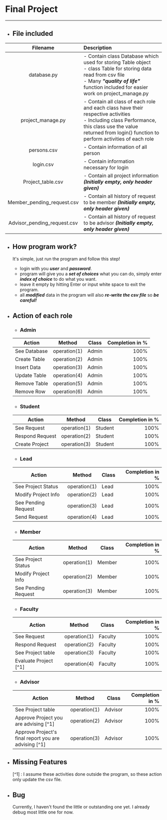 # Final Project

---
- ## File included
|          Filename           | Description                                                                                                                                                                                                     |
|:---------------------------:|:----------------------------------------------------------------------------------------------------------------------------------------------------------------------------------------------------------------|
|         database.py         | - Contain class Database which used for storing Table object </br>- class Table for storing data read from csv file </br>- Many _**"quality of life"**_ function included for easier work on project_manage.py  |
|      project_manage.py      | - Contain all class of each role and each class have their respective activities </br>- Including class Performance, this class use the value returned from login() function to perform activities of each role |
|         persons.csv         | - Contain information of all person                                                                                                                                                                             |
|          login.csv          | - Contain information necessary for login                                                                                                                                                                       |
|      Project_table.csv      | - Contain all project information _**(Initially empty, only header given)**_                                                                                                                                    |
| Member_pending_request.csv  | - Contain all history of request to be member _**(Initially empty, only header given)**_                                                                                                                        |
| Advisor_pending_request.csv | - Contain all history of request to be advisor _**(Initially empty, only header given)**_                                                                                                                       |

- ## How program work?
    It's simple, just run the program and follow this step!
    - login with you _**user**_ and _**password**_.
    - program will give you a _**set of choices**_ what you can do, simply enter _**index of choice**_ to do what you want. 
    - leave it empty by hitting Enter or input white space to exit the program.
    - all _**modified**_ data in the program will also _**re-write the csv file**_ so _**be careful!**_

- ## Action of each role
  - ### Admin
   | Action       | Method       | Class   | Completion in % |
   |--------------|--------------|---------|----------------:|
   | See Database | operation(1) | Admin   |            100% |
   | Create Table | operation(2) | Admin   |            100% |
   | Insert Data  | operation(3) | Admin   |            100% |
   | Update Table | operation(4) | Admin   |            100% |
   | Remove Table | operation(5) | Admin   |            100% |
   | Remove Row   | operation(6) | Admin   |            100% |

  - ### Student
   | Action          | Method       | Class   | Completion in % |
   |-----------------|--------------|---------|----------------:|
   | See Request     | operation(1) | Student |            100% |
   | Respond Request | operation(2) | Student |            100% |
   | Create Project  | operation(3) | Student |            100% |

  - ### Lead
   | Action              | Method       | Class | Completion in % |
   |---------------------|--------------|-------|----------------:|
   | See Project Status  | operation(1) | Lead  |            100% |
   | Modify Project Info | operation(2) | Lead  |            100% |
   | See Pending Request | operation(3) | Lead  |            100% |
   | Send Request        | operation(4) | Lead  |            100% |

  - ### Member
   | Action              | Method       | Class  | Completion in % |
   |---------------------|--------------|--------|----------------:|
   | See Project Status  | operation(1) | Member |            100% |
   | Modify Project Info | operation(2) | Member |            100% |
   | See Pending Request | operation(3) | Member |            100% |

  - ### Faculty
   | Action                | Method       |  Class  | Completion in % |
   |-----------------------|--------------|---------|----------------:|
   | See Request           | operation(1) | Faculty |            100% |
   | Respond Request       | operation(2) | Faculty |            100% |
   | See Project table     | operation(3) | Faculty |            100% |
   | Evaluate Project [^1] | operation(4) | Faculty |            100% |

  - ### Advisor
   | Action                                               | Method       | Class   | Completion in % |
   |------------------------------------------------------|--------------|---------|----------------:|
   | See Project table                                    | operation(1) | Advisor |            100% |
   | Approve Project you are advising [^1]                | operation(2) | Advisor |            100% |
   | Approve Project's final report you are advising [^1] | operation(3) | Advisor |            100% |

- ## Missing Features
    [^1] : I assume these activities done outside the program, so these action only update the csv file.

- ## Bug
    Currently, I haven't found the little or outstanding one yet. I already debug most little one for now.

